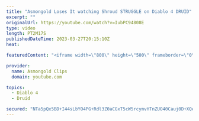 ```yaml
---
title: "Asmongold Loses It watching Shroud STRUGGLE on Diablo 4 DRUID"
excerpt: ""
originalUrl: https://youtube.com/watch?v=IubPC94808E
type: video
length: PT2M17S
publishedDateTime: 2023-03-27T20:15:10Z
heat: 

featuredContent: "<iframe width=\"800\" height=\"500\" frameborder=\"0\" src=\"https://www.youtube.com/embed/IubPC94808E\" allow=\"accelerometer; autoplay; encrypted-media; gyroscope; picture-in-picture\" allowfullscreen></iframe>"

provider:
  name: Asmongold Clips
  domain: youtube.com

topics:
  - Diablo 4
  - Druid

secured: "NTa5pQx5BD+I44sLbYO4PG+Rdl3Z0aCGxT5cW5rcymvHTnZUO40Cauj0D+XQezHJTCIgrEd2MEvLM+d0B+RVsFT8I+NCp305sBeMpMPFV0lxZjsKgueyAgfVZGpbq2pA5Six8l+jOJdR28Tq8WZAXOv/8wTepdyQoj7Ju7ZE2GaPYc0reSGk5f4DspgOzkFFRw1GnCamHpw5rIyDZ9xqTsxj3NQ+b4BikblXz52w5Qr+JCB7ujs3veSFAb01QwR44B6E7uDs+MyAK/KqvvZyggHWNo+7TFiQqKKJpktiS8bPNP50O+hXbt8zMTYbh7V87PDt4xFjy3h8DjFeiLaTP9pnOd+ZMm09stsCIDwuBD91MJcuC5rvtK5pnRsyse6sX6+mPqHMwOy4pLU7msgC4g==;WiBRoS7wzoNvcm2fOVN+zQ=="
---
```


